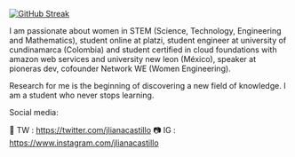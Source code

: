 [![GitHub Streak](https://github-readme-streak-stats.herokuapp.com?user=jlianacastillo&theme=github-light&date_format=j%20M%5B%20Y%5D)](https://git.io/streak-stats)

I am passionate about women in STEM (Science, Technology, Engineering and Mathematics), student online at platzi, student engineer at university of cundinamarca (Colombia) and student certified in cloud foundations with amazon web services and university new leon (México), speaker at pioneras dev, cofounder Network WE (Women Engineering).

Research for me is the beginning of discovering a new field of knowledge. I am a student who never stops learning. 

Social media: 

💙 TW : https://twitter.com/jlianacastillo 
📷 IG : https://www.instagram.com/jlianacastillo


